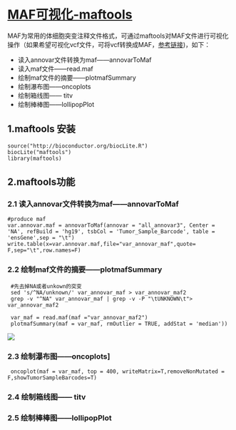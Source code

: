 # [MAF可视化-maftools](http://bioconductor.org/packages/release/bioc/vignettes/maftools/inst/doc/maftools.html)

MAF为常用的体细胞突变注释文件格式，可通过maftools对MAF文件进行可视化操作（如果希望可视化vcf文件，可将vcf转换成MAF，[参考链接](https://github.com/mskcc/vcf2maf))，如下：
 - 读入annovar文件转换为maf——annovarToMaf
 - 读入maf文件——read.maf
 - 绘制maf文件的摘要——plotmafSummary
 - 绘制瀑布图——oncoplots
 - 绘制箱线图—— titv
 - 绘制棒棒图——lollipopPlot

## 1.maftools 安装
    source("http://bioconductor.org/biocLite.R")
    biocLite("maftools")
    library(maftools)
   
## 2.maftools功能
### 2.1 读入annovar文件转换为maf——annovarToMaf
    #produce maf
    var.annovar.maf = annovarToMaf(annovar = "all_annovar3", Center = 'NA', refBuild = 'hg19', tsbCol = 'Tumor_Sample_Barcode', table = 'ensGene',sep = "\t")
    write.table(x=var.annovar.maf,file="var_annovar_maf",quote= F,sep="\t",row.names=F)
    
### 2.2 绘制maf文件的摘要——plotmafSummary
     #先去掉NA或者unkown的突变
     sed 's/^NA/unknown/' var_annovar_maf > var_annovar_maf2
     grep -v "^NA" var_annovar_maf | grep -v -P "\tUNKNOWN\t"> var_annovar_maf2

     var_maf = read.maf(maf ="var_annovar_maf2")
     plotmafSummary(maf = var_maf, rmOutlier = TRUE, addStat = 'median'))

![](https://github.com/sunnyjh/DNAseq/edit/master/images/maftools_plotsummary.png)
### 2.3 绘制瀑布图——oncoplots]
     oncoplot(maf = var_maf, top = 400, writeMatrix=T,removeNonMutated = F,showTumorSampleBarcodes=T)
    
### 2.4 绘制箱线图—— titv
### 2.5 绘制棒棒图——lollipopPlot
